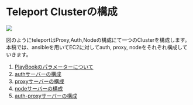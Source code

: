# Teleport Clusterの構成

![](https://gravitational.com/teleport/docs/img/overview.svg)

図のようにteleportはProxy,Auth,Nodeの構成にて一つのClusterを構成します。  
本稿では、ansibleを用いてEC2に対してauth, proxy, nodeをそれぞれ構成していきます。

1. [PlayBookのパラメーターについて](https://github.com/cloudnative-co/teleport_renovation/blob/master/ansible/documents/teleport_cluster/PARAMETERS.md)
2. [authサーバーの構成](https://github.com/cloudnative-co/teleport_renovation/blob/master/ansible/documents/teleport_cluster/AUTH.md)
3. [proxyサーバーの構成](https://github.com/cloudnative-co/teleport_renovation/blob/master/ansible/documents/teleport_cluster/PROXY.md)
3. [nodeサーバーの構成](https://github.com/cloudnative-co/teleport_renovation/blob/master/ansible/documents/teleport_cluster/NODE.md)
4. [auth-proxyサーバーの構成](https://github.com/cloudnative-co/teleport_renovation/blob/master/ansible/documents/teleport_cluster/AUTH-PROXY.md)
